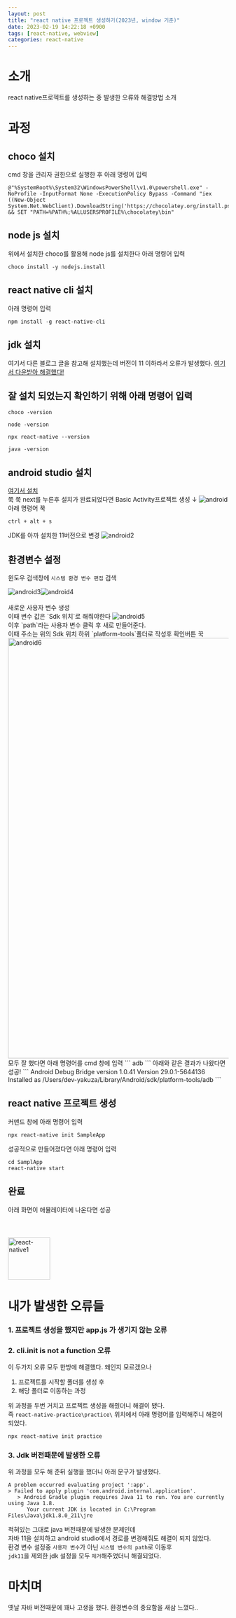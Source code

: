 ```yaml
---
layout: post
title: "react native 프로젝트 생성하기(2023년, window 기준)"
date: 2023-02-19 14:22:18 +0900
tags: [react-native, webview]
categories: react-native
---
```


# 소개
react native프로젝트를 생성하는 중 발생한 오류와 해결방법 소개 

# 과정

## choco 설치
cmd 창을 관리자 권한으로 실행한 후 아래 명령어 입력
```
@"%SystemRoot%\System32\WindowsPowerShell\v1.0\powershell.exe" -NoProfile -InputFormat None -ExecutionPolicy Bypass -Command "iex ((New-Object System.Net.WebClient).DownloadString('https://chocolatey.org/install.ps1'))" && SET "PATH=%PATH%;%ALLUSERSPROFILE%\chocolatey\bin"
```


## node js 설치
위에서 설치한 choco를 활용해 node js를 설치한다
아래 명령어 입력
```
choco install -y nodejs.install
```


## react native cli 설치
아래 명령어 입력
```
npm install -g react-native-cli 
```

## jdk 설치
여기서 다른 블로그 글을 참고해 설치했는데 버전이 11 이하라서 오류가 발생했다.
<a style = 'border-bottom : none' href = 'https://www.oracle.com/kr/java/technologies/javase/jdk11-archive-downloads.html'>여기서 다운받아 해결했다!</a><br/>

## 잘 설치 되었는지 확인하기 위해 아래 명령어 입력
``` 
choco -version
```
``` 
node -version
```
``` 
npx react-native --version
```
``` 
java -version
```

## android studio 설치
<a style = 'border-bottom : none;' href = 'https://developer.android.com/studio'>여기서 설치</a><br/>
쭉 쭉 next를 누른후 설치가 완료되었다면 Basic Activity프로젝트 생성 ↓
<img src = 'https://user-images.githubusercontent.com/44117975/219950477-1bb01750-d253-4cc9-a401-8a59e27cffaf.png' alt = 'android'/>
아래 명령어 꾹
```
ctrl + alt + s
```
JDK를 아까 설치한 11버전으로 변경
<img src = 'https://user-images.githubusercontent.com/44117975/219950753-42f7b612-d9b1-4c53-8ef0-fa391f1eb25d.png' alt = 'android2'/>

## 환경변수 설정
윈도우 검색창에 `시스템 환경 변수 편집` 검색
<div style ='display : flex'>
    <img  src = 'https://user-images.githubusercontent.com/44117975/219951125-7d8be915-143f-42d2-be41-2e773295f324.png' alt = 'android3'/>
    <img  src = 'https://user-images.githubusercontent.com/44117975/219951253-4596c143-f74d-4663-960b-7e690ac2daa0.png' alt = 'android4'/>
</div>
<br/>
새로운 사용자 변수 생성<br/>
이때 변수 값은 `Sdk 위치`로 해줘야한다
<img src = 'https://user-images.githubusercontent.com/44117975/219951405-cb4d344e-bc90-48d5-90c1-77101fe29b21.png' alt = 'android5'/>

<br/>
이후 `path`라는 사용자 변수 클릭 후 새로 만들어준다. <br/>
이때 주소는 위의 Sdk 위치 하위 `platform-tools`폴더로 작성후 확인버튼 꾹
<img style = 'width : 100vw' src = 'https://user-images.githubusercontent.com/44117975/219951647-b2cb3a48-2ff3-4ee5-b5d3-cdaf9dd8438b.png' alt = 'android6'/>

<br/>
모두 잘 했다면 아래 명령어를 cmd 창에 입력
``` 
adb
```
아래와 같은 결과가 나왔다면 성공!
```
Android Debug Bridge version 1.0.41
Version 29.0.1-5644136
Installed as /Users/dev-yakuza/Library/Android/sdk/platform-tools/adb
```

## react native 프로젝트 생성
커맨드 창에 아래 명령어 입력
```
npx react-native init SampleApp
```
성공적으로 만들어졌다면 아래 명령어 입력
```
cd SamplApp
react-native start
```

## 완료
아래 화면이 애뮬레이터에 나온다면 성공<br/>
<div>
    <img style = 'width : 10vw;  margin-top : 1vh; ' src = 'https://user-images.githubusercontent.com/44117975/219952242-8f539f84-6407-44f5-b7a3-457f6421722d.png' alt = 'react-native1'/>
</div>

# 내가 발생한 오류들

### 1. 프로젝트 생성을 했지만 app.js 가 생기지 않는 오류
### 2. cli.init is not a function 오류 
이 두가지 오류 모두 한방에 해결했다. 왜인지 모르겠으나 <br/>
1. 프로젝트를 시작할 폴더를 생성 후 
2. 해당 폴더로 이동하는 과정<br/>

위 과정을 두번 거치고 프로젝트 생성을 해줬더니 해결이 됐다.<br/>
즉
`react-native-practice\practice\` 위치에서 아래 명령어를 입력해주니 해결이 되었다.
```
npx react-native init practice
```

### 3. Jdk 버전때문에 발생한 오류
위 과정을 모두 해 준뒤 실행을 했더니 아래 문구가 발생했다.
```
A problem occurred evaluating project ':app'.
> Failed to apply plugin 'com.android.internal.application'.
   > Android Gradle plugin requires Java 11 to run. You are currently using Java 1.8.
      Your current JDK is located in C:\Program Files\Java\jdk1.8.0_211\jre
```
적혀있는 그대로 java 버전때문에 발생한 문제인데 <br/>
자바 11을 설치하고 android studio에서 경로를 변경해줘도 해결이 되지 않았다. <br/>
환경 변수 설정중 `사용자 변수`가 아닌 `시스템 변수의 path`로 이동후 
<br/>`jdk11`을 제외한 jdk 설정을 모두 `제거`해주었더니 해결되었다.

# 마치며
옛날 자바 버전때문에 꽤나 고생을 했다. 환경변수의 중요함을 새삼 느꼈다..